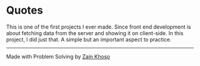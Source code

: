 # Quotes

This is one of the first projects I ever made. Since front end development is about fetching data from the server and showing it on client-side. In this project, I did just that. A simple but an important aspect to practice.

---

Made with Problem Solving by [Zain Khoso](https://zain-khoso.vercel.app)

